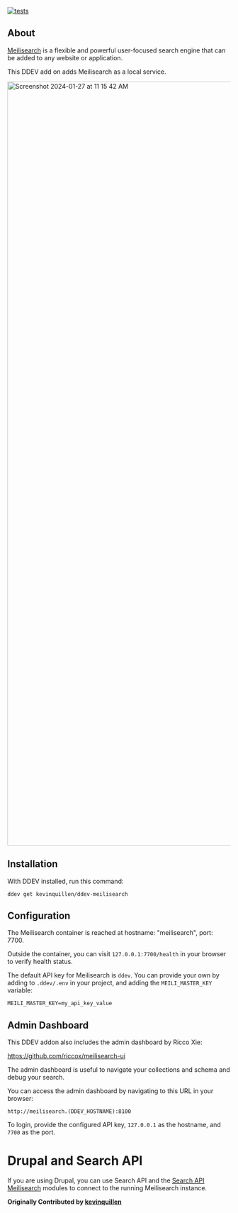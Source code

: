 [![tests](https://github.com/kevinquillen/ddev-meilisearch/actions/workflows/tests.yml/badge.svg)](https://github.com/kevinquillen/ddev-meilisearch/actions/workflows/tests.yml)

## About

[Meilisearch](https://www.meilisearch.com/) is a flexible and powerful user-focused search engine that can 
be added to any website or application.

This DDEV add on adds Meilisearch as a local service.

<img width="1723" alt="Screenshot 2024-01-27 at 11 15 42 AM" src="https://github.com/kevinquillen/ddev-meilisearch/assets/362176/958ae356-3254-43bf-99b6-59f6368712c2">

## Installation

With DDEV installed, run this command:

`ddev get kevinquillen/ddev-meilisearch`

## Configuration

The Meilisearch container is reached at hostname: "meilisearch", port: 7700.

Outside the container, you can visit `127.0.0.1:7700/health` in your browser to verify health status.

The default API key for Meilisearch is `ddev`. You can provide your own by 
adding to `.ddev/.env` in your project, and adding the `MEILI_MASTER_KEY` variable:

`MEILI_MASTER_KEY=my_api_key_value`

## Admin Dashboard

This DDEV addon also includes the admin dashboard by Ricco Xie:

https://github.com/riccox/meilisearch-ui

The admin dashboard is useful to navigate your collections and schema and debug your search.

You can access the admin dashboard by navigating to this URL in your browser:

`http://meilisearch.(DDEV_HOSTNAME):8100`

To login, provide the configured API key, `127.0.0.1` as the hostname, and 
`7700` as the port.

# Drupal and Search API

If you are using Drupal, you can use Search API and the [Search API 
Meilisearch](https://www.drupal.org/project/search_api_meilisearch) 
modules to connect to the running Meilisearch instance.

**Originally Contributed by [kevinquillen](https://github.com/kevinquillen)**
